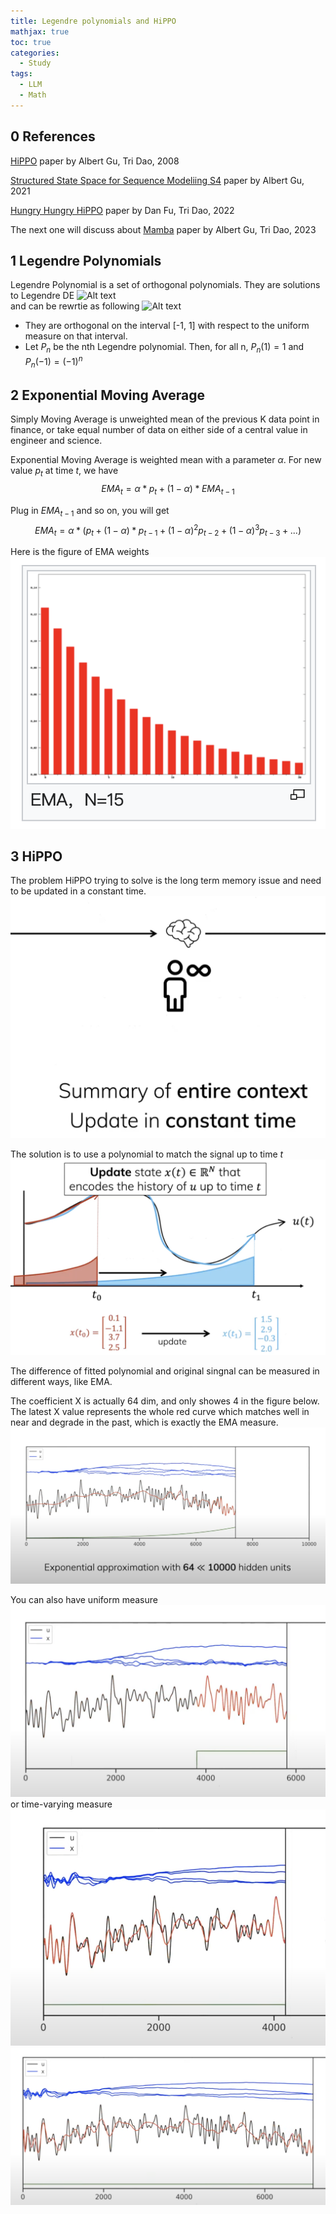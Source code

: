 ```yaml
---
title: Legendre polynomials and HiPPO
mathjax: true
toc: true
categories:
  - Study
tags:
  - LLM
  - Math
---
```


## 0 References
[HiPPO](https://arxiv.org/abs/2008.07669) paper by Albert Gu, Tri Dao, 2008

[Structured State Space for Sequence Modeliing S4](https://arxiv.org/abs/2111.00396) paper by Albert Gu, 2021

[Hungry Hungry HiPPO](https://arxiv.org/abs/2212.14052) paper by Dan Fu, Tri Dao, 2022

The next one will discuss about 
[Mamba](https://arxiv.org/abs/2312.00752) paper by Albert Gu, Tri Dao, 2023

## 1 Legendre Polynomials
Legendre Polynomial is a set of  orthogonal polynomials. They are solutions to Legendre DE
![Alt text](/assets/images/2024/24-03-31-Legendre-HiPPO_files/legendre.png)  
and can be rewrtie as following
![Alt text](/assets/images/2024/24-03-31-Legendre-HiPPO_files/liouville.png)    

- They are orthogonal on the interval [-1, 1] with respect to the uniform measure on that interval.
-  Let $P_n$ be the nth Legendre polynomial. Then, for all n, $P_n(1)=1$ and $P_n(-1)=(-1)^n$ 

## 2 Exponential Moving Average
Simply Moving Average is unweighted mean of the previous K data point in finance, or take equal number of data on either side of a central value in engineer and science. 

Exponential Moving Average is weighted mean with a parameter $\alpha$. For new value $p_t$ at time $t$, we have     
$$EMA_t = \alpha * p_t + (1-\alpha)*EMA_{t-1}$$  

Plug in $EMA_{t-1}$ and so on, you will get  
$$EMA_t = \alpha * (p_t + (1-\alpha)*p_{t-1}+(1-\alpha)^2p_{t-2}+(1-\alpha)^3p_{t-3}+...)$$ 

Here is the figure of EMA weights
![Alt text](/assets/images/2024/24-03-31-Legendre-HiPPO_files/ema.png)  

## 3 HiPPO
The problem HiPPO trying to solve is the long term memory issue and need to be updated in a constant time. 
![Alt text](/assets/images/2024/24-03-31-Legendre-HiPPO_files/motivation.png)

The solution is to use a polynomial to match the signal up to time $t$
![Alt text](/assets/images/2024/24-03-31-Legendre-HiPPO_files/coeff.png)  

The difference of fitted polynomial and original singnal can be measured in different ways, like EMA.  

The coefficient X is actually 64 dim, and only showes 4 in the figure below. The latest X value represents the whole red curve which matches well in near and degrade in the past, which is exactly the EMA measure. 
![Alt text](/assets/images/2024/24-03-31-Legendre-HiPPO_files/emameasure.png)  

You can also have uniform measure
![Alt text](/assets/images/2024/24-03-31-Legendre-HiPPO_files/uniformmeasure.png) 
or time-varying measure
![Alt text](/assets/images/2024/24-03-31-Legendre-HiPPO_files/tv1measure.png)  
![Alt text](/assets/images/2024/24-03-31-Legendre-HiPPO_files/tv2measure.png)   